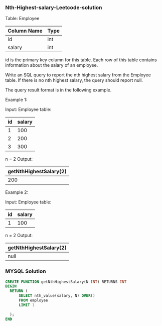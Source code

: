 ### Nth-Highest-salary-Leetcode-solution

Table: Employee


| Column Name | Type |
|-----------  | -----
| id          | int  |
| salary      | int  |


id is the primary key column for this table.
Each row of this table contains information about the salary of an employee.
 

Write an SQL query to report the nth highest salary from the Employee table. If there is no nth highest salary, the query should report null.

The query result format is in the following example.

Example 1:

Input: 
Employee table:

| id | salary |
|----|--------|
| 1  | 100    |
| 2  | 200    |
| 3  | 300    |

n = 2
Output: 

| getNthHighestSalary(2) |
|------------------------|
| 200                    |


Example 2:

Input: 
Employee table:

| id | salary |
|----|--------|
| 1  | 100    |

n = 2
Output: 

| getNthHighestSalary(2) |
|------------------------|
| null                   |


### MYSQL Solution
```sql
CREATE FUNCTION getNthHighestSalary(N INT) RETURNS INT
BEGIN
  RETURN (
      SELECT nth_value(salary, N) OVER()
      FROM employee
      LIMIT 1
      
  );
END
```

